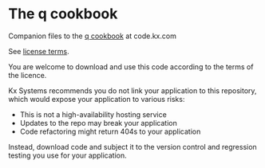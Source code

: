 # The q cookbook

Companion files to the [q cookbook](https://code.kx.com/q/cookbook) at code.kx.com

See [license terms](http://code.kx.com/q/about/thissite/#license).


You are welcome to download and use this code according to the terms of the licence. 

Kx Systems recommends you do not link your application to this repository, 
which would expose your application to various risks:

- This is not a high-availability hosting service
- Updates to the repo may break your application 
- Code refactoring might return 404s to your application

Instead, download code and subject it to the version control and regression testing 
you use for your application.

